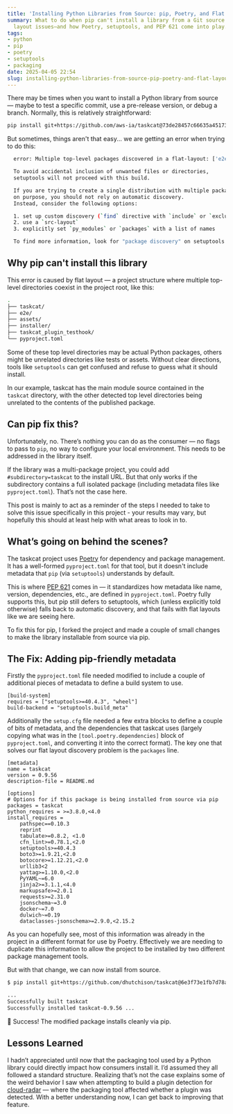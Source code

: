 ```yaml
---
title: 'Installing Python Libraries from Source: pip, Poetry, and Flat Layout Pitfalls'
summary: What to do when pip can't install a library from a Git source due to flat
  layout issues—and how Poetry, setuptools, and PEP 621 come into play.
tags:
- python
- pip
- poetry
- setuptools
- packaging
date: 2025-04-05 22:54
slug: installing-python-libraries-from-source-pip-poetry-and-flat-layout-pitfalls
---
```

There may be times when you want to install a Python library from source — maybe to test a specific commit, use a pre-release version, or debug a branch. Normally, this is relatively straightforward:

```bash
pip install git+https://github.com/aws-ia/taskcat@73de28457c66635a4517393c86484c18f44fef6f
```

But sometimes, things aren't that easy... we are getting an error when trying to do this:

```bash
  error: Multiple top-level packages discovered in a flat-layout: ['e2e', 'assets', 'taskcat', 'installer', 'taskcat_plugin_testhook'].

  To avoid accidental inclusion of unwanted files or directories,
  setuptools will not proceed with this build.

  If you are trying to create a single distribution with multiple packages
  on purpose, you should not rely on automatic discovery.
  Instead, consider the following options:

  1. set up custom discovery (`find` directive with `include` or `exclude`)
  2. use a `src-layout`
  3. explicitly set `py_modules` or `packages` with a list of names

  To find more information, look for "package discovery" on setuptools docs.
```

<!--more-->

## Why pip can't install this library

This error is caused by flat layout — a project structure where multiple top-level directories coexist in the project root, like this:


```bash
.
├── taskcat/
├── e2e/
├── assets/
├── installer/
├── taskcat_plugin_testhook/
└── pyproject.toml
```

Some of these top level directories may be actual Python packages, others might be unrelated directories like tests or assets. Without clear directions, tools like `setuptools` can get confused and refuse to guess what it should install.

In our example, taskcat has the main module source contained in the `taskcat` directory, with the other detected top level directories being unrelated to the contents of the published package.


## Can pip fix this?

Unfortunately, no. There’s nothing you can do as the consumer — no flags to pass to `pip`, no way to configure your local environment. This needs to be addressed in the library itself.

If the library was a multi-package project, you could add `#subdirectory=taskcat` to the install URL. But that only works if the subdirectory contains a full isolated package (including metadata files like `pyproject.toml`). That’s not the case here.


This post is mainly to act as a reminder of the steps I needed to take to solve this issue specifically in this project - your results may vary, but hopefully this should at least help with what areas to look in to.

## What’s going on behind the scenes?

The taskcat project uses [Poetry](https://python-poetry.org) for dependency and package management. It has a well-formed `pyproject.toml` for that tool, but it doesn't include metadata that `pip` (via `setuptools`) understands by default.

This is where [PEP 621](https://peps.python.org/pep-0621/) comes in — it standardizes how metadata like name, version, dependencies, etc., are defined in `pyproject.toml`. Poetry fully supports this, but pip still defers to setuptools, which (unless explicitly told otherwise) falls back to automatic discovery, and that fails with flat layouts like we are seeing here.

To fix this for pip, I forked the project and made a couple of small changes to make the library installable from source via pip.


## The Fix: Adding pip-friendly metadata

Firstly the `pyproject.toml` file needed modified to include a couple of additional pieces of metadata to define a build system to use.

```
[build-system]
requires = ["setuptools>=40.4.3", "wheel"]
build-backend = "setuptools.build_meta"
```

Additionally the `setup.cfg` file needed a few extra blocks to define a couple of bits of metadata, and the dependencies that taskcat uses (largely copying what was in the `[tool.poetry.dependencies]` block of `pyproject.toml`, and converting it into the correct format). The key one that solves our flat layout discovery problem is the `packages` line.

```
[metadata]
name = taskcat
version = 0.9.56
description-file = README.md

[options]
# Options for if this package is being installed from source via pip
packages = taskcat
python_requires = >=3.8.0,<4.0
install_requires =
    pathspec==0.10.3
    reprint
    tabulate>=0.8.2, <1.0
    cfn_lint>=0.78.1,<2.0
    setuptools>=40.4.3
    boto3>=1.9.21,<2.0
    botocore>=1.12.21,<2.0
    urllib3<2
    yattag>=1.10.0,<2.0
    PyYAML~=6.0
    jinja2>=3.1.1,<4.0
    markupsafe>=2.0.1
    requests>=2.31.0
    jsonschema~=3.0
    docker~=7.0
    dulwich~=0.19
    dataclasses-jsonschema>=2.9.0,<2.15.2
```


As you can hopefully see, most of this information was already in the project in a different format for use by Poetry. Effectively we are needing to duplicate this information to allow the project to be installed by two different package management tools.

But with that change, we can now install from source.

```bash
$ pip install git+https://github.com/dhutchison/taskcat@6e3f73e1fb7d78abc13d328aae9bb523dfc0b818

...
Successfully built taskcat
Successfully installed taskcat-0.9.56 ...
```
🎉 Success! The modified package installs cleanly via pip.

## Lessons Learned

I hadn’t appreciated until now that the packaging tool used by a Python library could directly impact how consumers install it. I’d assumed they all followed a standard structure. Realizing that’s not the case explains some of the weird behavior I saw when attempting to build a plugin detection for [cloud-radar](https://github.com/DontShaveTheYak/cloud-radar) — where the packaging tool affected whether a plugin was detected. With a better understanding now, I can get back to improving that feature.
